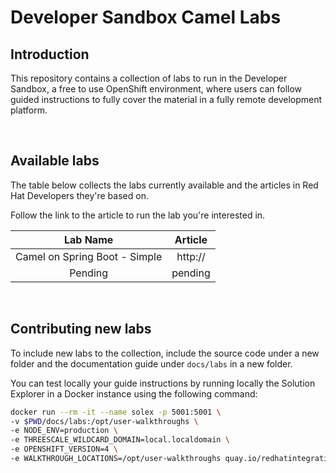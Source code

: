 # Developer Sandbox Camel Labs

## Introduction

This repository contains a collection of labs to run in the Developer Sandbox, a free to use OpenShift environment, where users can follow guided instructions to fully cover the material in a fully remote development platform.

<br>

## Available labs

The table below collects the labs currently available and the articles in Red Hat Developers they're based on.

Follow the link to the article to run the lab you're interested in.

|            Lab Name           | Article |
|:-----------------------------:|:-------:|
| Camel on Spring Boot - Simple | http:// |
|            Pending            | pending |

<br/>

## Contributing new labs

To include new labs to the collection, include the source code under a new folder and the documentation guide under `docs/labs` in a new folder.

You can test locally your guide instructions by running locally the Solution Explorer in a Docker instance using the following command:

```bash
docker run --rm -it --name solex -p 5001:5001 \
-v $PWD/docs/labs:/opt/user-walkthroughs \
-e NODE_ENV=production \
-e THREESCALE_WILDCARD_DOMAIN=local.localdomain \
-e OPENSHIFT_VERSION=4 \
-e WALKTHROUGH_LOCATIONS=/opt/user-walkthroughs quay.io/redhatintegration/tutorial-web-app:latest
```
